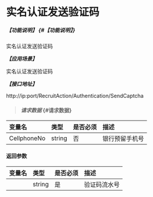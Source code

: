 # 实名认证发送验证码

##### _【功能说明】_ {#【功能说明】}

实名认证发送验证码

_**【应用场景】**_

实名认证发送验证码

_**【接口地址】**_

http://ip:port/RecruitAction/Authentication/SendCaptcha
> #### _请求数据_ {#请求数据}

| 变量名 | 类型 | 是否必须 | 描述 |
| :--- | :--- | :--- | :--- |
| CellphoneNo | string | 否 | 银行预留手机号 |



#### 返回参数

| 变量名 | 类型 | 是否必须 | 描述 |
| :--- | :--- | :--- | :--- |
|  | string | 是 | 验证码流水号 |



